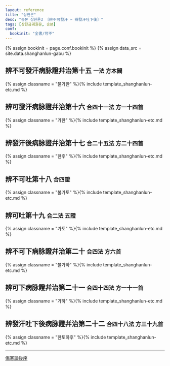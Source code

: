 ```yaml
---
layout: reference
title: "상한론"
desc: "송본 상한론3 〔辨不可發汗 ∽ 辨發汗吐下後〕"
tags: [상한금궤원문, 송본]
conf:
  bookinit: "全書/可不"
---
```


{% assign bookinit = page.conf.bookinit %}
{% assign data_src = site.data.shanghanlun-gabu %}

## 辨不可發汗病脉證幷治第十五 <small>一法 方本闕</small>

{% assign classname = "불가한" %}{% include template_shanghanlun-etc.md %}

## 辨可發汗病脉證幷治第十六 <small>合四十一法 方一十四首</small>

{% assign classname = "가한" %}{% include template_shanghanlun-etc.md %}

## 辨發汗後病脉證幷治第十七 <small>合二十五法 方二十四首</small>

{% assign classname = "한후" %}{% include template_shanghanlun-etc.md %}

## 辨不可吐第十八 <small>合四證</small>

{% assign classname = "불가토" %}{% include template_shanghanlun-etc.md %}

## 辨可吐第十九 <small>合二法 五證</small>

{% assign classname = "가토" %}{% include template_shanghanlun-etc.md %}

## 辨不可下病脉證幷治第二十 <small>合四法 方六首</small>

{% assign classname = "불가하" %}{% include template_shanghanlun-etc.md %}

## 辨可下病脉證幷治第二十一 <small>合四十四法 方一十一首</small>

{% assign classname = "가하" %}{% include template_shanghanlun-etc.md %}

## 辨發汗吐下後病脉證幷治第二十二 <small>合四十八法 方三十九首</small>

{% assign classname = "한토하후" %}{% include template_shanghanlun-etc.md %}

***

[傷寒論後序]({{site.baseurl}}/reference/Books/Sinipets/상한론_후서)
